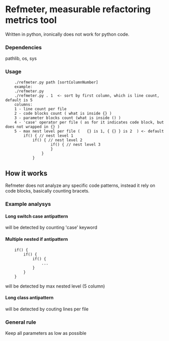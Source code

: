 Refmeter, measurable refactoring metrics tool
=============================================
Written in python, ironically does not work for python code.

### Dependencies
pathlib, os, sys

### Usage
```
    ./refmeter.py path [sortColumnNumber]
    example:
    ./refmeter.py
    ./refmeter.py . 1  <- sort by first column, which is line count, default is 5
    columns:
    1 - line count per file
    2 - code blocks count ( what is inside {} )
    3 - parameter blocks count (what is inside () )
    4 - 'case' operator per file ( as for it indicates code block, but does not wrapped in {} )
    5 - max nest level per file (   {} is 1, { {} } is 2  ) <- default
        if() { // nest level 1
            if() { // nest level 2
                    if() { // nest level 3
                    }
                }
            }
```
## How it works
Refmeter does not analyze any specific code patterns, instead it rely on code blocks, basically counting bracets.

### Example analysys
#### Long switch case antipattern
will be detected by counting 'case' keyword
#### Multiple nested if antipattern
```
    if() {
        if() {
            if() {
                ...
            }
        }
    }
```
will be detected by max nested level (5 column)
#### Long class antipattern
will be detected by couting lines per file

### General rule
Keep all parameters as low as possible
